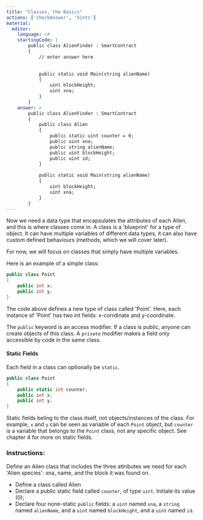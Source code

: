 ```yaml
---
title: "Classes, the Basics"
actions: ['checkAnswer', 'hints']
material: 
  editor:
    language: c#
    startingCode: |
        public class AlienFinder : SmartContract
        {
            // enter answer here
            
            
            public static void Main(string alienName)
            {
                uint blockHeight;
                uint xna; 
            }
        }
    answer: > 
        public class AlienFinder : SmartContract
        {
            public class Alien
            {
                public static uint counter = 0; 
                public uint xna;
                public string alienName;
                public uint blockHeight;
                public uint id; 
            }
            
            public static void Main(string alienName)
            {
                uint blockHeight;
                uint xna; 
            }
        }
---
```



Now we need a data type that encapsulates the attributes of each Alien, and this is where classes come in. A class is a 'blueprint' for a type of object. It can have multiple variables of different data types, it can also have custom defined behaviours (methods, which we will cover later). 

For now, we will focus on classes that simply have multiple variables. 

Here is an example of a simple class: 

```c#
public class Point
{
    public int x;
    public int y;
}
```

The code above defines a new type of class called 'Point'. Here, each instance of 'Point' has two int fields: x-corrdinate and y-coordinate. 

The `public` keyword is an access modifier. If a class is public, anyone can create objects of this class. A `private` modifier makes a field only accessible by code in the same class. 

#### Static Fields

Each field in a class can optionally be `static`. 

```c#
public class Point
{
    public static int counter; 
    public int x;
    public int y;
}
```

Static fields beling to the class itself, not objects/instances of the class. For example, `x` and `y` can be seen as variable of each `Point` object, but `counter` is a variable that belongs to the `Point` class, not any specific object. See chapter 4 for more on static fields. 

### Instructions: 

Define an Alien class that includes the three attributes we need for each 'Alien species': xna, name, and the block it was found on. 

- Define a class called Alien
- Declare a public static field called `counter`, of type `uint`. Initiate its value (0); 
- Declare four none-static `public` fields: a `uint` named `xna`, a `string` named `alienName`, and a `uint` named `blockHeight`, and a `uint` named `id`. 

